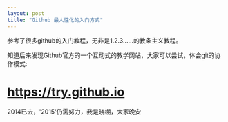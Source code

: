 ```yaml
---
layout: post
title: "Github 最人性化的入门方式"
---
```


参考了很多github的入门教程，无非是1.2.3……的教条主义教程。

知道后来发现Github官方的一个互动式的教学网站，大家可以尝试，体会git的协作模式:

<h1><a href="https://try.github.io">https://try.github.io</a></h1>

2014已去，'2015'仍需努力，我是晓棚，大家晚安